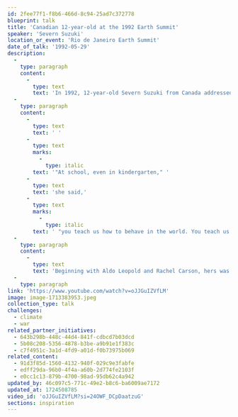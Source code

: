 ```yaml
---
id: 2fee77f1-f8b6-466d-8c94-25ad7c372778
blueprint: talk
title: 'Canadian 12-year-old at the 1992 Earth Summit'
speaker: 'Severn Suzuki'
location_or_event: 'Rio de Janeiro Earth Summit'
date_of_talk: '1992-05-29'
description:
  -
    type: paragraph
    content:
      -
        type: text
        text: 'In 1992, 12-year-old Severn Suzuki from Canada addressed the plenary session of the Earth Summit.'
  -
    type: paragraph
    content:
      -
        type: text
        text: ' '
      -
        type: text
        marks:
          -
            type: italic
        text: '"At school, even in kindergarten," '
      -
        type: text
        text: 'she said,'
      -
        type: text
        marks:
          -
            type: italic
        text: ' "you teach us how to behave in the world. You teach us not to fight with others, to work things out, to respect other, to clean up our mess, not to hurt other creatures, to share  --  not to be greedy. Then why do you go out and do the things you tell us not to do?" '
  -
    type: paragraph
    content:
      -
        type: text
        text: 'Beginning with Aldo Leopold and Rachel Carson, hers was yet another reminder that the work humanity needs to do is less about practical solutions, more about what kind of people we really are.'
  -
    type: paragraph
link: 'https://www.youtube.com/watch?v=oJJGuIZVfLM'
image: image-1713383953.jpeg
collection_type: talk
challenges:
  - climate
  - war
related_partner_initiatives:
  - 643b298b-448c-44d4-841f-cdbcd7b03dcd
  - 5b08c208-5356-4878-b3be-a9b91e1f383c
  - c7f4951c-3a1d-4fd9-a01d-f0b73975b069
related_content:
  - 91d3f85d-1560-4132-940f-029c9e3fabfe
  - edff29da-96b0-4f4a-a60b-2d774fe2103f
  - e0cc1c13-879b-4700-98ad-95db62c4a942
updated_by: 46c097c5-771c-49e2-b8c6-ba6009ae7172
updated_at: 1724508785
video_id: 'oJJGuIZVfLM?si=24OWF_DCpDaatzuG'
sections: inspiration
---
```


